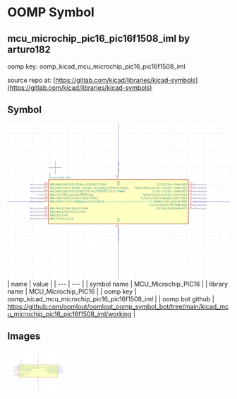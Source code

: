 # OOMP Symbol  
## mcu_microchip_pic16_pic16f1508_iml  by arturo182  
  
oomp key: oomp_kicad_mcu_microchip_pic16_pic16f1508_iml  
  
source repo at: [https://gitlab.com/kicad/libraries/kicad-symbols](https://gitlab.com/kicad/libraries/kicad-symbols)  
## Symbol  
  
[![working.png](working_600.png)](working.png)  
| name | value | 
| --- | --- | 
| symbol name | MCU_Microchip_PIC16 | 
| library name | MCU_Microchip_PIC16 | 
| oomp key | oomp_kicad_mcu_microchip_pic16_pic16f1508_iml | 
| oomp bot github | https://github.com/oomlout/oomlout_oomp_symbol_bot/tree/main/kicad_mcu_microchip_pic16_pic16f1508_iml/working | 
## Images  
  
[![working.png](working_140.png)](working.png)  
